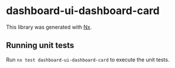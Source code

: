 # dashboard-ui-dashboard-card

This library was generated with [Nx](https://nx.dev).

## Running unit tests

Run `nx test dashboard-ui-dashboard-card` to execute the unit tests.
